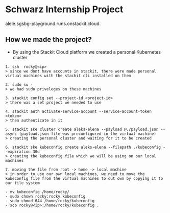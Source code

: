 # Schwarz Internship Project

alele.sgsbg-playground.runs.onstackit.cloud. 

## How we made the project?

- By using the Stackit Cloud platform we created a personal Kubernetes cluster

```
1. ssh  rocky@<ip>
> since we dont have accounts in stackit, there were made personal virtual machines with the stackit cli installed on them

2. sudo su -
> we had sudo priveleges on these machines

3. stackit config set --project-id <project-id>
> there was a set project we needed to use

4. stackit auth activate-service-account --service-account-token <token>
> then authenticate in it

5. stackit ske cluster create aleks-elena --payload @./payload.json --async (payload.json file was preconfigured in the virtual machine)
> creating the personal cluster and waiting for it to be created

6. stackit ske kubeconfig create aleks-elena --filepath ./kubeconfig --expiration 30d
> creating the kubeconfig file which we will be using on our local machines

7. moving the file from root -> home -> local machine
> in order to use our own local machines, we need to move the kubeconfig file from the virtual machines to out own by copying it to our file system

- mv kubeconfig /home/rocky/
- sudo chown rocky:rocky kubeconfig
- sudo chmod 644 /home/rocky/kubeconfig
- scp rocky@<ip>:/home/rocky/kubeconfig .

```



